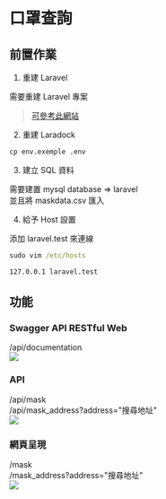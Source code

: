# 口罩查詢

## 前置作業

1. 重建 Laravel

需要重建 Laravel 專案 <br>
>[可參考此網站](https://campus-xoops.tn.edu.tw/modules/tad_book3/page.php?tbdsn=1255) 

2. 重建 Laradock

``` cmd
cp env.exemple .env
```

3. 建立 SQL 資料

需要建置 mysql database => laravel <br>
並且將 maskdata.csv 匯入 <br>

4. 給予 Host 設置

添加 laravel.test 來連線 <br>
``` cmd
sudo vim /etc/hosts

127.0.0.1 laravel.test
```

## 功能

### Swagger API RESTful Web
/api/documentation <br>
![](https://i.imgur.com/mNXCe2x.png)

### API
/api/mask <br>
/api/mask_address?address="搜尋地址"<br>
![](https://i.imgur.com/4iguDG6.png)


### 網頁呈現
/mask <br>
/mask_address?address="搜尋地址" <br>
![](https://i.imgur.com/WSL3Hl8.png)

